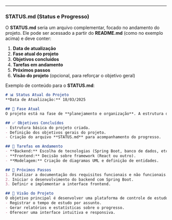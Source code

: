 
---

### **STATUS.md** (Status e Progresso)  
O **STATUS.md** seria um arquivo complementar, focado no andamento do projeto. Ele pode ser acessado a partir do **README.md** (como no exemplo acima) e deve conter:  
1. **Data de atualização**  
2. **Fase atual do projeto**  
3. **Objetivos concluídos**  
4. **Tarefas em andamento**  
5. **Próximos passos**  
6. **Visão do projeto** (opcional, para reforçar o objetivo geral)  

Exemplo de conteúdo para o **STATUS.md**:

```markdown
# 📊 Status Atual do Projeto  
**Data de Atualização:** 18/03/2025  

## 🚧 Fase Atual  
O projeto está na fase de **planejamento e organização**. A estrutura do repositório foi criada, e os primeiros arquivos de configuração e documentação estão sendo desenvolvidos.  

## ✅ Objetivos Concluídos  
- Estrutura básica do projeto criada.  
- Definição dos objetivos gerais do projeto.  
- Criação do arquivo **STATUS.md** para acompanhamento do progresso.  

## 🚧 Tarefas em Andamento  
- **Backend:** Escolha de tecnologias (Spring Boot, banco de dados, etc.).  
- **Frontend:** Decisão sobre framework (React ou outro).  
- **Modelagem:** Criação de diagramas UML e definição de entidades.  

## 📝 Próximos Passos  
1. Finalizar a documentação dos requisitos funcionais e não funcionais.  
2. Iniciar o desenvolvimento do backend com Spring Boot.  
3. Definir e implementar a interface frontend.  

## 🚀 Visão do Projeto  
O objetivo principal é desenvolver uma plataforma de controle de estudos que permita:  
- Registrar o tempo de estudo por assunto.  
- Gerar relatórios e estatísticas sobre o progresso.  
- Oferecer uma interface intuitiva e responsiva.  
